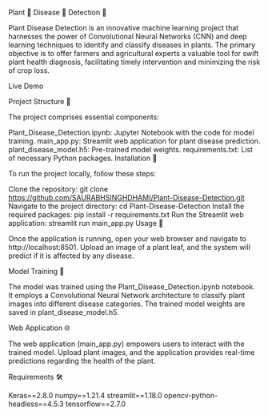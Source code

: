 Plant 🌱 Disease 🐛 Detection 🔎

Plant Disease Detection is an innovative machine learning project that harnesses the power of Convolutional Neural Networks (CNN) and deep learning techniques to identify and classify diseases in plants. The primary objective is to offer farmers and agricultural experts a valuable tool for swift plant health diagnosis, facilitating timely intervention and minimizing the risk of crop loss.

Live Demo

Project Structure 📂

The project comprises essential components:

Plant_Disease_Detection.ipynb: Jupyter Notebook with the code for model training.
main_app.py: Streamlit web application for plant disease prediction.
plant_disease_model.h5: Pre-trained model weights.
requirements.txt: List of necessary Python packages.
Installation 🚀

To run the project locally, follow these steps:

Clone the repository:
git clone https://github.com/SAURABHSINGHDHAMI/Plant-Disease-Detection.git
Navigate to the project directory:
cd Plant-Disease-Detection
Install the required packages:
pip install -r requirements.txt
Run the Streamlit web application:
streamlit run main_app.py
Usage 🌿

Once the application is running, open your web browser and navigate to http://localhost:8501. Upload an image of a plant leaf, and the system will predict if it is affected by any disease.

Model Training 🧠

The model was trained using the Plant_Disease_Detection.ipynb notebook. It employs a Convolutional Neural Network architecture to classify plant images into different disease categories. The trained model weights are saved in plant_disease_model.h5.

Web Application 🌐

The web application (main_app.py) empowers users to interact with the trained model. Upload plant images, and the application provides real-time predictions regarding the health of the plant.

Requirements 🛠️

Keras==2.8.0
numpy==1.21.4
streamlit==1.18.0
opencv-python-headless==4.5.3
tensorflow==2.7.0
